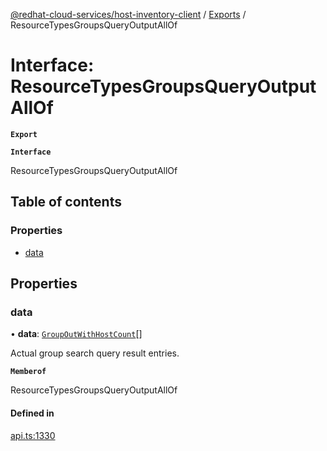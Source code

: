 [@redhat-cloud-services/host-inventory-client](../README.md) / [Exports](../modules.md) / ResourceTypesGroupsQueryOutputAllOf

# Interface: ResourceTypesGroupsQueryOutputAllOf

**`Export`**

**`Interface`**

ResourceTypesGroupsQueryOutputAllOf

## Table of contents

### Properties

- [data](ResourceTypesGroupsQueryOutputAllOf.md#data)

## Properties

### data

• **data**: [`GroupOutWithHostCount`](GroupOutWithHostCount.md)[]

Actual group search query result entries.

**`Memberof`**

ResourceTypesGroupsQueryOutputAllOf

#### Defined in

[api.ts:1330](https://github.com/RedHatInsights/javascript-clients/blob/master/packages/host-inventory/api.ts#L1330)
